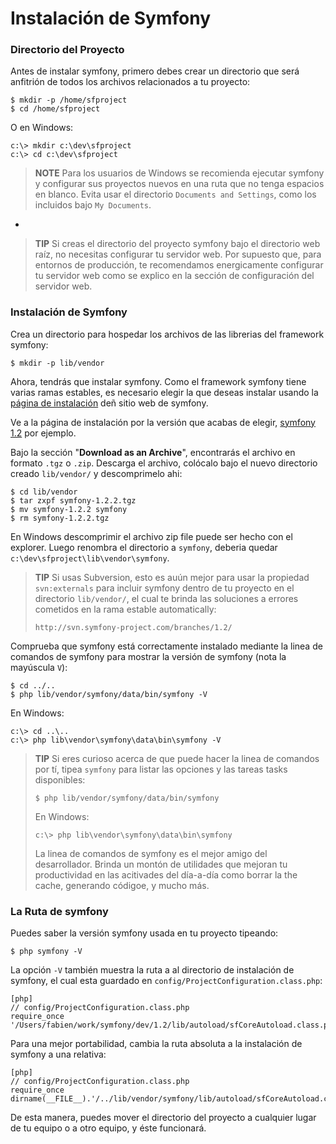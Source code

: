 Instalación de Symfony
======================

### Directorio del Proyecto

Antes de instalar symfony, primero debes crear un directorio que será anfitrión
de todos los archivos relacionados a tu proyecto:

    $ mkdir -p /home/sfproject
    $ cd /home/sfproject

O en Windows:

    c:\> mkdir c:\dev\sfproject
    c:\> cd c:\dev\sfproject

>**NOTE**
>Para los usuarios de Windows se recomienda ejecutar symfony y configurar sus
>proyectos nuevos en una ruta que no tenga espacios en blanco.
>Evita usar el directorio `Documents and Settings`, como los incluidos bajo
>`My Documents`.

-

>**TIP**
>Si creas el directorio del proyecto symfony bajo el directorio web raíz,
>no necesitas configurar tu servidor web. Por supuesto que, para entornos de
>producción, te recomendamos energicamente configurar tu servidor web como se
>explico en la sección de configuración del servidor web.

### Instalación de Symfony

Crea un directorio para hospedar los archivos de las librerias del framework
symfony:

    $ mkdir -p lib/vendor

Ahora, tendrás que instalar symfony. Como el framework symfony tiene varias
ramas estables, es necesario elegir la que deseas instalar usando la
[página de instalación](http://www.symfony-project.org/installation) deñ sitio
web de symfony.

Ve a la página de instalación por la versión que acabas de elegir,
[symfony 1.2](http://www.symfony-project.org/installation/1_2) por ejemplo.

Bajo la sección "**Download as an Archive**", encontrarás el archivo en formato
`.tgz` o `.zip`. Descarga el archivo, colócalo bajo el nuevo directorio creado
`lib/vendor/` y descomprimelo ahi:

    $ cd lib/vendor
    $ tar zxpf symfony-1.2.2.tgz
    $ mv symfony-1.2.2 symfony
    $ rm symfony-1.2.2.tgz

En Windows descomprimir el archivo zip file puede ser hecho con el explorer.
Luego renombra el directorio a `symfony`, deberia quedar 
`c:\dev\sfproject\lib\vendor\symfony`.

>**TIP**
>Si usas Subversion, esto es auún mejor para usar la propiedad `svn:externals`
>para incluir symfony dentro de tu proyecto en el directorio `lib/vendor/`,
>el cual te brinda las soluciones a errores cometidos en la rama estable
>automatically:
>
>     http://svn.symfony-project.com/branches/1.2/

Comprueba que symfony está correctamente instalado mediante la linea de comandos
de symfony para mostrar la versión de symfony (nota la mayúscula `V`):

    $ cd ../..
    $ php lib/vendor/symfony/data/bin/symfony -V

En Windows:

    c:\> cd ..\..
    c:\> php lib\vendor\symfony\data\bin\symfony -V

>**TIP**
>Si eres curioso acerca de que puede hacer la linea de comandos por tí, tipea
>`symfony` para listar las opciones y las tareas tasks disponibles:
>
>     $ php lib/vendor/symfony/data/bin/symfony
>
>En Windows:
>
>     c:\> php lib\vendor\symfony\data\bin\symfony
>
>La linea de comandos de symfony es el mejor amigo del desarrollador. Brinda un
>montón de utilidades que mejoran tu productividad en las acitivades del día-a-día
>como borrar la the cache, generando códigoe, y mucho más.

### La Ruta de symfony

Puedes saber la versión symfony usada en tu proyecto tipeando:

    $ php symfony -V

La opción `-V` también muestra la ruta a al directorio de instalación de symfony,
el cual esta guardado en `config/ProjectConfiguration.class.php`:

    [php]
    // config/ProjectConfiguration.class.php
    require_once '/Users/fabien/work/symfony/dev/1.2/lib/autoload/sfCoreAutoload.class.php';

Para una mejor portabilidad, cambia la ruta absoluta a la instalación de symfony
a una relativa:

    [php]
    // config/ProjectConfiguration.class.php
    require_once dirname(__FILE__).'/../lib/vendor/symfony/lib/autoload/sfCoreAutoload.class.php';

De esta manera, puedes mover el directorio del proyecto a cualquier lugar de tu
equipo o a otro equipo, y éste funcionará.